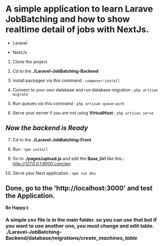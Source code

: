 # A simple application to learn Larave JobBatching and how to show realtime detail of jobs with NextJs.

-   Laravel

-   NextJs

1. Clone the project

   
2. Cd to the **./Laravel-JobBatching-Backend**


3. install packages via this command
   : `composer:install`
   

4. Connect to your own database and run database migration
   : `php artisan migrate`


5. Run queues via this command
   : `php artisan queue:work`
   

6. Serve your server if you are not using **VirtualHost**
   : `php artisan serve`
   
## *Now the backend is Ready*

7. Cd to the **./Laravel-JobBatching-Front**  


8. Run 
   : `npm install`


9. Go to **./pages/upload.js** and edit the **Base_Url** like this : *http://127.0.0.1:8000.com/api*


10. Serve your Next application 
   : `npm run dev`


## Done, go to the 'http://localhost:3000' and test the Application.

**Be Happy:)**


### A simple csv file is in the main folder. so you can use that but if you want to use another one, you must change and edit table. ./Laravel-JobBatching-Backend/database/migrations/*create_machines_table* 
